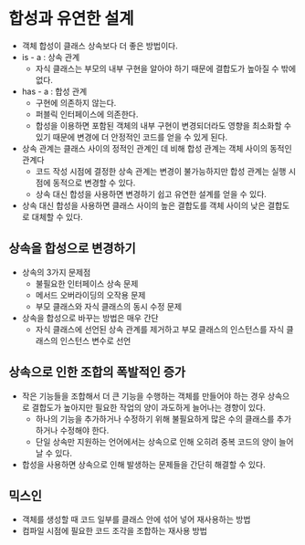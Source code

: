 # 합성과 유연한 설계
- 객체 합성이 클래스 상속보다 더 좋은 방법이다.
- is - a : 상속 관계
  - 자식 클래스는 부모의 내부 구현을 알아야 하기 때문에 결합도가 높아질 수 밖에 없다.
- has - a : 합성 관계
  - 구현에 의존하지 않는다.
  - 퍼블릭 인터페이스에 의존한다.
  - 합성을 이용하면 포함된 객체의 내부 구현이 변경되더라도 영향을 최소화할 수 있기 때문에 변경에 더 안정적인 코드를 얻을 수 있게 된다.
- 상속 관계는 클래스 사이의 정적인 관계인 데 비해 합성 관계는 객체 사이의 동적인 관계다
  - 코드 작성 시점에 결정한 상속 관계는 변경이 불가능하지만 합성 관계는 실행 시점에 동적으로 변경할 수 있다.
  - 상속 대신 합성을 사용하면 변경하기 쉽고 유연한 설계를 얻을 수 있다.
- 상속 대신 합성을 사용하면 클래스 사이의 높은 결합도를 객체 사이의 낮은 결합도로 대체할 수 있다.

## 상속을 합성으로 변경하기
- 상속의 3가지 문제점
  - 불필요한 인터페이스 상속 문제
  - 메서드 오버라이딩의 오작용 문제
  - 부모 클래스와 자식 클래스의 동시 수정 문제
- 상속을 합성으로 바꾸는 방법은 매우 간단
  - 자식 클래스에 선언된 상속 관계를 제거하고 부모 클래스의 인스턴스를 자식 클래스의 인스턴스 변수로 선언

## 상속으로 인한 조합의 폭발적인 증가
- 작은 기능들을 조합해서 더 큰 기능을 수행하는 객체를 만들어야 하는 경우 상속으로 결합도가 높아지만 필요한 작업의 양이 과도하게 늘어나는 경향이 있다.
  - 하나의 기능을 추가하거나 수정하기 위해 불필요하게 많은 수의 클래스를 추가하거나 수정해야 한다.
  - 단일 상속만 지원하는 언어에서는 상속으로 인해 오히려 중복 코드의 양이 늘어날 수 있다.
- 합성을 사용하면 상속으로 인해 발생하는 문제들을 간단히 해결할 수 있다.

## 믹스인
- 객체를 생성할 때 코드 일부를 클래스 안에 섞어 넣어 재사용하는 방법
- 컴파일 시점에 필요한 코드 조각을 조합하는 재사용 방법
